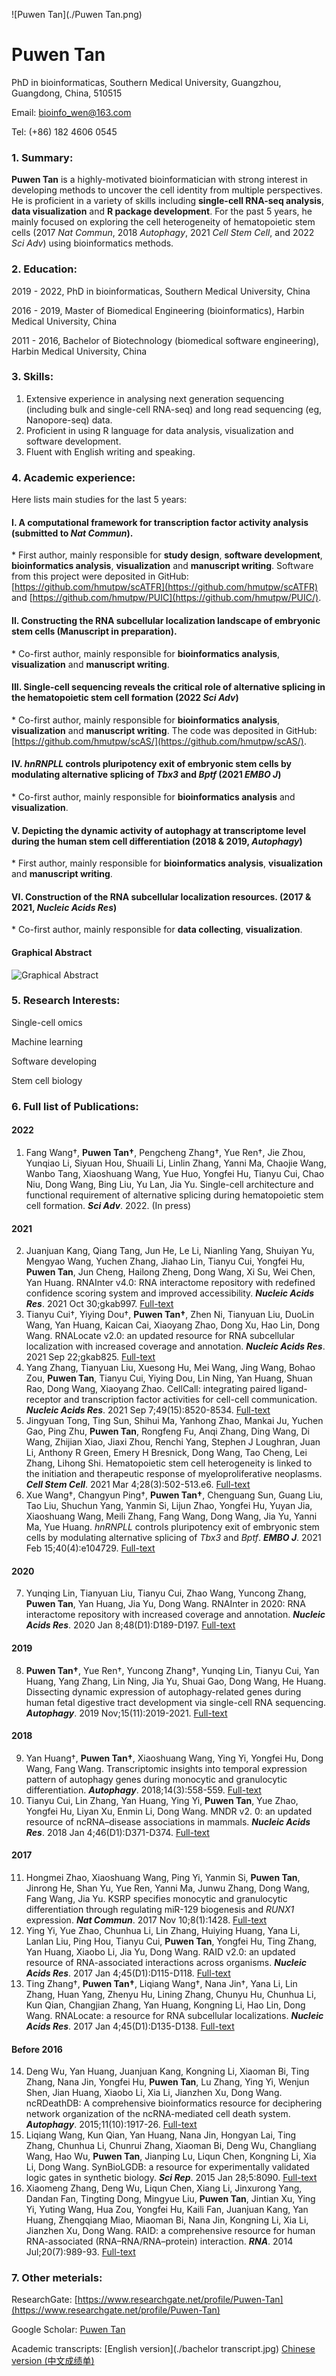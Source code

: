 ![Puwen Tan](./Puwen Tan.png)

# Puwen Tan

PhD in bioinformaticas, Southern Medical University, Guangzhou, Guangdong, China, 510515

Email: bioinfo_wen@163.com

Tel: (+86) 182 4606 0545

### 1. Summary:

**Puwen Tan** is a highly-motivated bioinformatician with strong interest in developing methods to uncover the cell identity from multiple perspectives. He is proficient in a variety of skills including **single-cell RNA-seq analysis**, **data visualization** and **R package development**. For the past 5 years, he mainly focused on exploring the cell heterogeneity of hematopoietic stem cells (2017 *Nat Commun*, 2018 *Autophagy*, 2021 *Cell Stem Cell*, and 2022 *Sci Adv*) using bioinformatics methods.

### 2. Education:

2019 - 2022, PhD in bioinformaticas, Southern Medical University, China

2016 - 2019, Master of Biomedical Engineering (bioinformatics), Harbin Medical University, China

2011 - 2016, Bachelor of Biotechnology (biomedical software engineering), Harbin Medical University, China

### 3. Skills:

1. Extensive experience in analysing next generation sequencing (including bulk and single-cell RNA-seq) and long read sequencing (eg, Nanopore-seq) data.
2. Proficient in using R language for data analysis, visualization and software development.
3. Fluent with English writing and speaking.

### 4. Academic experience:

Here lists main studies for the last 5 years:

#### I. A computational framework for transcription factor activity analysis (submitted to ***Nat Commun***).

\* First author, mainly responsible for **study design**, **software development**, **bioinformatics analysis**, **visualization** and **manuscript writing**. Software from this project were deposited in GitHub: [https://github.com/hmutpw/scATFR](https://github.com/hmutpw/scATFR) and [https://github.com/hmutpw/PUIC](https://github.com/hmutpw/PUIC/).

#### II. Constructing the RNA subcellular localization landscape of embryonic stem cells (Manuscript in preparation).

\* Co-first author, mainly responsible for **bioinformatics analysis**, **visualization** and **manuscript writing**.

#### III. Single-cell sequencing reveals the critical role of alternative splicing in the hematopoietic stem cell formation (2022 ***Sci Adv***)

\* Co-first author, mainly responsible for **bioinformatics analysis**, **visualization** and **manuscript writing**. The code was deposited in GitHub:[https://github.com/hmutpw/scAS/](https://github.com/hmutpw/scAS/).

#### IV. *hnRNPLL* controls pluripotency exit of embryonic stem cells by modulating alternative splicing of *Tbx3* and *Bptf* (2021 ***EMBO J***)

\* Co-first author, mainly responsible for **bioinformatics analysis** and **visualization**.

#### V. Depicting the dynamic activity of autophagy at transcriptome level during the human stem cell differentiation (2018 & 2019, ***Autophagy***)

\* First author, mainly responsible for **bioinformatics analysis**, **visualization** and **manuscript writing**.

#### VI. Construction of the RNA subcellular localization resources. (2017 & 2021, ***Nucleic Acids Res***)

\* Co-first author, mainly responsible for **data collecting**, **visualization**.

#### Graphical Abstract

![Graphical Abstract](./Figure_eng.png)

### 5. Research Interests:

Single-cell omics

Machine learning

Software developing

Stem cell biology

### 6. Full list of Publications:

#### 2022
1. Fang Wang†, **Puwen Tan†**, Pengcheng Zhang†, Yue Ren†, Jie Zhou, Yunqiao Li, Siyuan Hou, Shuaili Li, Linlin Zhang, Yanni Ma, Chaojie Wang, Wanbo Tang, Xiaoshuang Wang, Yue Huo, Yongfei Hu, Tianyu Cui, Chao Niu, Dong Wang, Bing Liu, Yu Lan, Jia Yu. Single-cell architecture and functional requirement of alternative splicing during hematopoietic stem cell formation. ***Sci Adv***. 2022. (In press)

#### 2021
2. Juanjuan Kang, Qiang Tang, Jun He, Le Li, Nianling Yang, Shuiyan Yu, Mengyao Wang, Yuchen Zhang, Jiahao Lin, Tianyu Cui, Yongfei Hu, **Puwen Tan**, Jun Cheng, Hailong Zheng, Dong Wang, Xi Su, Wei Chen, Yan Huang. RNAInter v4.0: RNA interactome repository with redefined confidence scoring system and improved accessibility. ***Nucleic Acids Res***. 2021 Oct 30;gkab997. [Full-text](https://doi.org/10.1093/nar/gkab997)
3. Tianyu Cui†, Yiying Dou†, **Puwen Tan†**, Zhen Ni, Tianyuan Liu, DuoLin Wang, Yan Huang, Kaican Cai, Xiaoyang Zhao, Dong Xu, Hao Lin, Dong Wang. RNALocate v2.0: an updated resource for RNA subcellular localization with increased coverage and annotation. ***Nucleic Acids Res***. 2021 Sep 22;gkab825. [Full-text](https://doi.org/10.1093/nar/gkab825)
4. Yang Zhang, Tianyuan Liu, Xuesong Hu, Mei Wang, Jing Wang, Bohao Zou, **Puwen Tan**, Tianyu Cui, Yiying Dou, Lin Ning, Yan Huang, Shuan Rao, Dong Wang, Xiaoyang Zhao. CellCall: integrating paired ligand-receptor and transcription factor activities for cell-cell communication. ***Nucleic Acids Res***. 2021 Sep 7;49(15):8520-8534. [Full-text](https://doi.org/10.1093/nar/gkab638)
5. Jingyuan Tong, Ting Sun, Shihui Ma, Yanhong Zhao, Mankai Ju, Yuchen Gao, Ping Zhu, **Puwen Tan**, Rongfeng Fu, Anqi Zhang, Ding Wang, Di Wang, Zhijian Xiao, Jiaxi Zhou, Renchi Yang, Stephen J Loughran, Juan Li, Anthony R Green, Emery H Bresnick, Dong Wang, Tao Cheng, Lei Zhang, Lihong Shi. Hematopoietic stem cell heterogeneity is linked to the initiation and therapeutic response of myeloproliferative neoplasms. ***Cell Stem Cell***. 2021 Mar 4;28(3):502-513.e6. [Full-text](https://doi.org/10.1016/j.stem.2021.01.018)
6. Xue Wang†, Changyun Ping†, **Puwen Tan†**, Chenguang Sun, Guang Liu, Tao Liu, Shuchun Yang, Yanmin Si, Lijun Zhao, Yongfei Hu, Yuyan Jia, Xiaoshuang Wang, Meili Zhang, Fang Wang, Dong Wang, Jia Yu, Yanni Ma, Yue Huang. *hnRNPLL* controls pluripotency exit of embryonic stem cells by modulating alternative splicing of *Tbx3* and *Bptf*. ***EMBO J***. 2021 Feb 15;40(4):e104729. [Full-text](https://doi.org/10.15252/embj.2020104729)

#### 2020
7. Yunqing Lin, Tianyuan Liu, Tianyu Cui, Zhao Wang, Yuncong Zhang, **Puwen Tan**, Yan Huang, Jia Yu, Dong Wang. RNAInter in 2020: RNA interactome repository with increased coverage and annotation. ***Nucleic Acids Res***. 2020 Jan 8;48(D1):D189-D197. [Full-text](https://doi.org/10.1093/nar/gkz804)

#### 2019
8. **Puwen Tan†**, Yue Ren†, Yuncong Zhang†, Yunqing Lin, Tianyu Cui, Yan Huang, Yang Zhang, Lin Ning, Jia Yu, Shuai Gao, Dong Wang, He Huang. Dissecting dynamic expression of autophagy-related genes during human fetal digestive tract development via single-cell RNA sequencing. ***Autophagy***. 2019 Nov;15(11):2019-2021. [Full-text](https://doi.org/10.1080/15548627.2019.1656956)

#### 2018
9. Yan Huang†, **Puwen Tan†**, Xiaoshuang Wang, Ying Yi, Yongfei Hu, Dong Wang, Fang Wang. Transcriptomic insights into temporal expression pattern of autophagy genes during monocytic and granulocytic differentiation. ***Autophagy***. 2018;14(3):558-559. [Full-text](https://doi.org/10.1080/15548627.2018.1425060)
10. Tianyu Cui, Lin Zhang, Yan Huang, Ying Yi, **Puwen Tan**, Yue Zhao, Yongfei Hu, Liyan Xu, Enmin Li, Dong Wang. MNDR v2. 0: an updated resource of ncRNA–disease associations in mammals. ***Nucleic Acids Res***. 2018 Jan 4;46(D1):D371-D374. [Full-text](https://doi.org/10.1093/nar/gkx1025)

#### 2017
11. Hongmei Zhao, Xiaoshuang Wang, Ping Yi, Yanmin Si, **Puwen Tan**, Jinrong He, Shan Yu, Yue Ren, Yanni Ma, Junwu Zhang, Dong Wang, Fang Wang, Jia Yu. KSRP specifies monocytic and granulocytic differentiation through regulating miR-129 biogenesis and *RUNX1* expression. ***Nat Commun***. 2017 Nov 10;8(1):1428. [Full-text](https://www.nature.com/articles/s41467-017-01425-3)
12. Ying Yi, Yue Zhao, Chunhua Li, Lin Zhang, Huiying Huang, Yana Li, Lanlan Liu, Ping Hou, Tianyu Cui, **Puwen Tan**, Yongfei Hu, Ting Zhang, Yan Huang, Xiaobo Li, Jia Yu, Dong Wang. RAID v2.0: an updated resource of RNA-associated interactions across organisms. ***Nucleic Acids Res***. 2017 Jan 4;45(D1):D115-D118. [Full-text](https://doi.org/10.1093/nar/gkw1052)
13. Ting Zhang†, **Puwen Tan†**, Liqiang Wang†, Nana Jin†, Yana Li, Lin Zhang, Huan Yang, Zhenyu Hu, Lining Zhang, Chunyu Hu, Chunhua Li, Kun Qian, Changjian Zhang, Yan Huang, Kongning Li, Hao Lin, Dong Wang. RNALocate: a resource for RNA subcellular localizations. ***Nucleic Acids Res***. 2017 Jan 4;45(D1):D135-D138. [Full-text](https://doi.org/10.1093/nar/gkw728)

#### Before 2016
14. Deng Wu, Yan Huang, Juanjuan Kang, Kongning Li, Xiaoman Bi, Ting Zhang, Nana Jin, Yongfei Hu, **Puwen Tan**, Lu Zhang, Ying Yi, Wenjun Shen, Jian Huang, Xiaobo Li, Xia Li, Jianzhen Xu, Dong Wang. ncRDeathDB: A comprehensive bioinformatics resource for deciphering network organization of the ncRNA-mediated cell death system. ***Autophagy***. 2015;11(10):1917-26. [Full-text](https://doi.org/10.1080/15548627.2015.1089375)
15. Liqiang Wang, Kun Qian, Yan Huang, Nana Jin, Hongyan Lai, Ting Zhang, Chunhua Li, Chunrui Zhang, Xiaoman Bi, Deng Wu, Changliang Wang, Hao Wu, **Puwen Tan**, Jianping Lu, Liqun Chen, Kongning Li, Xia Li, Dong Wang. SynBioLGDB: a resource for experimentally validated logic gates in synthetic biology. ***Sci Rep***. 2015 Jan 28;5:8090. [Full-text](https://www.nature.com/articles/srep08090)
16. Xiaomeng Zhang, Deng Wu, Liqun Chen, Xiang Li, Jinxurong Yang, Dandan Fan, Tingting Dong, Mingyue Liu, **Puwen Tan**, Jintian Xu, Ying Yi, Yuting Wang, Hua Zou, Yongfei Hu, Kaili Fan, Juanjuan Kang, Yan Huang, Zhengqiang Miao, Miaoman Bi, Nana Jin, Kongning Li, Xia Li, Jianzhen Xu, Dong Wang. RAID: a comprehensive resource for human RNA-associated (RNA–RNA/RNA–protein) interaction. ***RNA***. 2014 Jul;20(7):989-93. [Full-text](https://rnajournal.cshlp.org/content/20/7/989)

### 7. Other meterials:

ResearchGate: [https://www.researchgate.net/profile/Puwen-Tan](https://www.researchgate.net/profile/Puwen-Tan)

Google Scholar: [Puwen Tan](https://scholar.google.co.uk/citations?hl=en&pli=1&user=WnzYYR4AAAAJ)

Academic transcripts: [English version](./bachelor transcript.jpg) [Chinese version (中文成绩单)](./transcript_Chinese.jpg)

